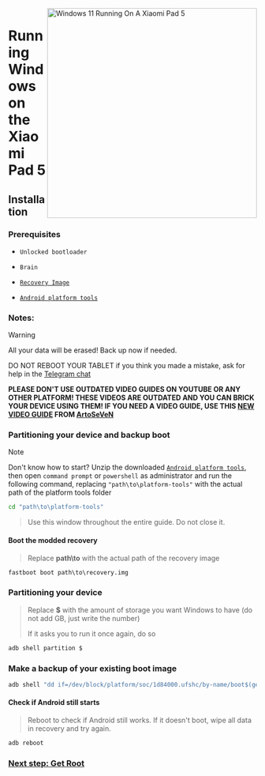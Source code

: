 <img align="right" src="https://raw.githubusercontent.com/erdilS/Port-Windows-11-Xiaomi-Pad-5/main/nabu.png" width="425" alt="Windows 11 Running On A Xiaomi Pad 5">

# Running Windows on the Xiaomi Pad 5

## Installation

### Prerequisites
- ```Unlocked bootloader```

-  ```Brain```
  
- [```Recovery Image```](https://github.com/erdilS/Port-Windows-11-Xiaomi-Pad-5/releases/download/1.0/recovery.img)

- [```Android platform tools```](https://developer.android.com/studio/releases/platform-tools)

### Notes:
> [!Warning]
> All your data will be erased! Back up now if needed.
> 
> DO NOT REBOOT YOUR TABLET if you think you made a mistake, ask for help in the [Telegram chat](https://t.me/nabuwoa)
>
> **PLEASE DON'T USE OUTDATED VIDEO GUIDES ON YOUTUBE OR ANY OTHER PLATFORM! THESE VIDEOS ARE OUTDATED AND YOU CAN BRICK YOUR DEVICE USING THEM! IF YOU NEED A VIDEO GUIDE, USE THIS [NEW VIDEO GUIDE](https://youtu.be/BbgTbTGbXYg) FROM [ArtoSeVeN](https://www.youtube.com/channel/UCYjwfxlYlJ7Nnzv01oszQvA)**

### Partitioning your device and backup boot
> [!NOTE]
> Don't know how to start? Unzip the downloaded [```Android platform tools```](https://developer.android.com/studio/releases/platform-tools), then open ```command prompt``` or `powershell` as administrator and run the following command, replacing `"path\to\platform-tools"` with the actual path of the platform tools folder
```cmd
cd "path\to\platform-tools"
```
> Use this window throughout the entire guide. Do not close it.

#### Boot the modded recovery
> Replace **path\to** with the actual path of the recovery image
```cmd
fastboot boot path\to\recovery.img
```

### Partitioning your device
> Replace **$** with the amount of storage you want Windows to have (do not add GB, just write the number)
> 
> If it asks you to run it once again, do so
```sh
adb shell partition $
```

### Make a backup of your existing boot image
```cmd
adb shell "dd if=/dev/block/platform/soc/1d84000.ufshc/by-name/boot$(getprop ro.boot.slot_suffix) of=/tmp/normal_boot.img" && adb pull /tmp/normal_boot.img
```

#### Check if Android still starts
> Reboot to check if Android still works. If it doesn't boot, wipe all data in recovery and try again.

```cmd
adb reboot
```


### [Next step: Get Root](/guide/English/2-rootguide-en.md)
